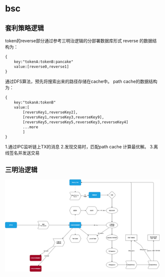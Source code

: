 # bsc
## 套利策略逻辑
token的reverse部分通过参考三明治逻辑的分部署数据库形式
reverse 的数据结构为：
```
{
    key:"tokenA:tokenB:pancake"
    value:[reverse0,reverse1]
}
```
通过DFS算法，预先将搜索出来的路径存储在cache中。
path cache的数据结构为：
```
{
    key:"tokanA:tokenB"
    value:[
        [reversKey1,reverseKey2],
        [reversKey1,reverseKey3,reverseKey9],
        [reversKey5,reverseKey5,reverseKey3,reverseKey4]
        ...more
        ]
}
```

1.通过IPC监听链上TX的消息
2.发现交易时，匹配path cache  计算最优解。
3.离线签名并发送交易







## 三明治逻辑

![image](https://github.com/og-mev/bsc/blob/master/images/mev-sandwitch.png?raw=true)

